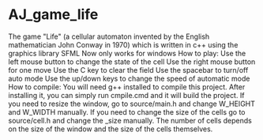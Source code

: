# AJ_game_life
The game "Life" (a cellular automaton invented by the English mathematician John Conway in 1970) which is written in c++ using the graphics library SFML
Now only works for windows
How to play:
  Use the left mouse button to change the state of the cell
  Use the right mouse button for one move
  Use the C key to clear the field
  Use the spacebar to turn/off auto mode
  Use the up/down keys to change the speed of automatic mode
How to compile:
  You will need g++ installed to compile this project. After installing it, you can simply run cmpile.cmd and it will build the project.
If you need to resize the window, go to source/main.h and change W_HEIGHT and W_WIDTH manually.
If you need to change the size of the cells go to source/cell.h and change the _size manually.
The number of cells depends on the size of the window and the size of the cells themselves.
